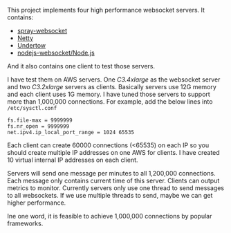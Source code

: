 This project implements four high performance websocket servers.
It contains:
* [spray-websocket](https://github.com/wandoulabs/spray-websocket)
* [Netty](http://netty.io/)
* [Undertow](http://undertow.io/)
* [nodejs-websocket/Node.js](https://github.com/sitegui/nodejs-websocket)

And it also contains one client to test those servers.

I have test them on AWS servers. One *C3.4xlarge* as the websocket server and two *C3.2xlarge* servers as clients.
Basically servers use 12G memory and each client uses 1G memory.
I have tuned those servers to support more than 1,000,000 connections. For example, add the below lines into `/etc/sysctl.conf`
```
fs.file-max = 9999999 
fs.nr_open = 9999999  
net.ipv4.ip_local_port_range = 1024 65535
```

Each client can create 60000 connections (<65535) on each IP so you should create multiple IP addresses on one AWS for clients.
I have created 10 virtual internal IP addresses on each client.

Servers will send one message per minutes to all 1,200,000 connections. Each message only contains current time of this server. Clients can output metrics to monitor.
Currently servers only use one thread to send messages to all websockets. If we use multiple threads to send, maybe we can get higher performance.

Ine one word, it is feasible to achieve 1,000,000 connections by popular frameworks. 
